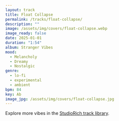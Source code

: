 ```yaml
---
layout: track
title: Float Collapse
permalink: /tracks/float-collapse/
description: ""
image: /assets/img/covers/float-collapse.webp
image_ready: false
date: 2025-01-01
duration: "1:54"
album: Stranger Vibes
mood:
  - Melancholy
  - Dreamy
  - Nostalgic
genre:
  - lo-fi
  - experimental
  - ambient
bpm: 84
key: Ab
image_jpg: /assets/img/covers/float-collapse.jpg
---
```


Explore more vibes in the [StudioRich track library](/tracks/).
